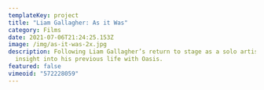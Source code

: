 ```yaml
---
templateKey: project
title: "Liam Gallagher: As it Was"
category: Films
date: 2021-07-06T21:24:25.153Z
image: /img/as-it-was-2x.jpg
description: Following Liam Gallagher’s return to stage as a solo artist and his
  insight into his previous life with Oasis.
featured: false
vimeoid: "572228059"
---
```

